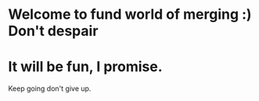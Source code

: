 Welcome to fund world of merging :) 
Don't despair
===================================
It will be fun, I promise. 
===================================
Keep going don't give up.  